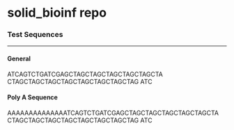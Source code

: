 # solid_bioinf repo
### Test Sequences
____
#### General
ATCAGTCTGATCGAGCTAGCTAGCTAGCTAGCTAGCTA CTAGCTAGCTAGCTAGCTAGCTAGCTAGCTAG ATC
#### Poly A Sequence
AAAAAAAAAAAAAATCAGTCTGATCGAGCTAGCTAGCTAGCTAGCTAGCTA CTAGCTAGCTAGCTAGCTAGCTAGCTAGCTAG ATC


